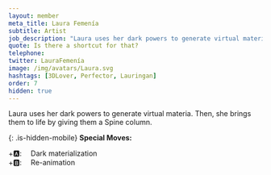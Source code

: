 ```yaml
---
layout: member
meta_title: Laura Femenía
subtitle: Artist
job_description: "Laura uses her dark powers to generate virtual materia. Then, she  brings them to life by giving them a Spine column."
quote: Is there a shortcut for that?
telephone:
twitter: LauraFemenía
image: /img/avatars/Laura.svg
hashtags: [3DLover, Perfector, Lauringan]
order: 7
hidden: true
---
```


Laura uses her dark powers to generate virtual materia. Then, she  brings them to life by giving them a Spine column.

{: .is-hidden-mobile}
**Special Moves:**

<div class="has-text-left is-hidden-mobile">
    <i class="fas fa-arrow-right" style="transform: rotateZ(-45deg);"></i>
    <i class="fas fa-arrow-down" style="transform: rotateZ(-45deg);"></i>
    <i class="fas fa-arrow-left" style="transform: rotateZ(-45deg);"></i>
    <i class="fas fa-arrow-up" style="transform: rotateZ(-45deg);"></i>
    +🅰: &emsp;Dark materialization
</div>

<div class="has-text-left is-hidden-mobile">
    <i class="fas fa-arrow-up"></i>
    <i class="fas fa-arrow-down"></i>
    <i class="fas fa-arrow-up"></i>
    <i class="fas fa-arrow-down"></i>
    +🅱: &emsp;Re-animation
</div>
